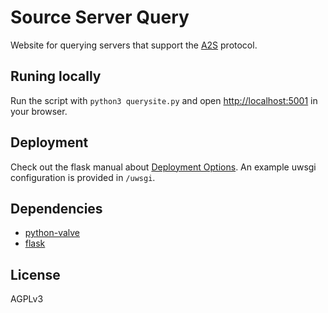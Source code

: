# Source Server Query

Website for querying servers that support the [A2S] protocol.

## Runing locally

Run the script with `python3 querysite.py` and open [http://localhost:5001](http://localhost:5001) in your browser.

## Deployment

Check out the flask manual about [Deployment Options]. An example uwsgi configuration is provided in `/uwsgi`.

## Dependencies

* [python-valve]
* [flask]

## License

AGPLv3

[A2S]: https://developer.valvesoftware.com/wiki/Server_queries
[python-valve]: https://github.com/Holiverh/python-valve
[flask]: http://flask.pocoo.org/
[Deployment Options]: http://flask.pocoo.org/docs/latest/deploying/
